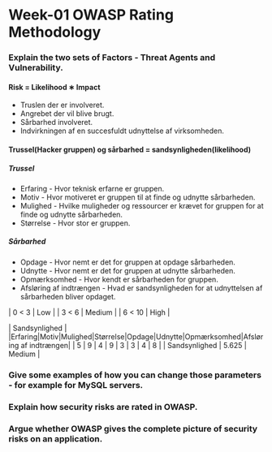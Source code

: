 # Week-01 OWASP Rating Methodology


### Explain the two sets of Factors - Threat Agents and Vulnerability.
#### Risk = Likelihood ∗ Impact
* Truslen der er involveret.
* Angrebet der vil blive brugt.
* Sårbarhed involveret.
* Indvirkningen af en succesfuldt udnyttelse af virksomheden.

#### Trussel(Hacker gruppen) og sårbarhed = sandsynligheden(likelihood)
##### Trussel
* Erfaring - Hvor teknisk erfarne er gruppen.
* Motiv - Hvor motiveret er gruppen til at finde og udnytte sårbarheden.
* Mulighed - Hvilke muligheder og ressourcer er krævet for gruppen for at finde og udnytte sårbarheden.
* Størrelse - Hvor stor er gruppen.

##### Sårbarhed
* Opdage - Hvor nemt er det for gruppen at opdage sårbarheden.
* Udnytte - Hvor nemt er det for gruppen at udnytte sårbarheden.
* Opmærksomhed - Hvor kendt er sårbarheden for gruppen.
* Afsløring af indtrængen - Hvad er sandsynligheden for at udnyttelsen af sårbarheden bliver opdaget.

|   0 < 3	|   Low	|
|   3 < 6	|   Medium	|
|   6 < 10	|   High	|

| Sandsynlighed	|
|Erfaring|Motiv|Mulighed|Størrelse|Opdage|Udnytte|Opmærksomhed|Afsløring af indtrængen|
|   5	|   9	|   4	|   9	|   3	|   3	|   4	|   8	|
|   Sandsynlighed	|   5.625	|   Medium	|

### Give some examples of how you can change those parameters - for example for MySQL servers.


### Explain how security risks are rated in OWASP.


### Argue whether OWASP gives the complete picture of security risks on an application.
